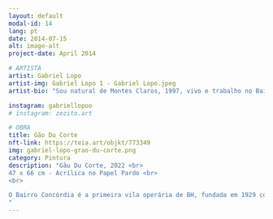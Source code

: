 ```yaml
---
layout: default
modal-id: 14
lang: pt
date: 2014-07-15
alt: image-alt
project-date: April 2014

# ARTISTA
artist: Gabriel Lopo
artist-img: Gabriel Lopo 1 - Gabriel Lopo.jpeg
artist-bio: "Sou natural de Montes Claros, 1997, vivo e trabalho no Bairro Concórdia, em Belo Horizonte. Criado em um berço miscigenado e evangélico, fui ativista de movimentos sociais por 8 anos. Estudo Jornalismo na UFMG. Em 2021, iniciei minha carreira nas artes. Trabalho com a pintura em suportes variados. Minha poética explora as tensões da mestiçagem, investigando a história da sua comunidade, na busca por uma representação digna e não-estereotipada dos sujeitos ditos subalternos. "

instagram: gabriellopoo
# instagram: zezito.art

# OBRA
title: Gão Du Corte
nft-link: https://teia.art/objkt/773349
img: gabriel-lopo-grao-du-corte.png
category: Pintura
description: "Gãu Du Corte, 2022 <br>
47 x 66 cm - Acrílica no Papel Pardo <br>
<br> 

O Bairro Concórdia é a primeira vila operária de BH, fundada em 1929 com ex-moradores da favela Barroca, que ficava onde hoje é o Barro Preto. o Concórdia preserva até hoje um perfil de moradores das classes mais populares e com forte presença negra. Ainda que próximo ao centro, o Concórdia é um subúrbio com forte expressão das culturas periféricas, populares e afro-brasileiras. A estética e o cuidado do cabelo estão nesse campo de expressões. Há poucos metros da minha casa tem o salão do Gão, chamado Gão du Corte. Nos principais comércios do bairro podemos encontrar banners de divulgação do salão. Um dos cortes tradicionais feitos pelo Gão é o disfarçado acompanhado de um desenho e um dos desenhos feitos por Gão é a aranha. Esse corte também é feito por muitas crianças. Além do corte, em BH, temos o funk “Tatuagem da Aranha” que é muito conhecido por vários jovens. A obra “Gão Du Corte” mobiliza esses referenciais para construir uma poética interna. Não há um entendimento certo para a obra, cada pessoa pode ter uma experiência individual, por outro lado esses referenciais podem ser um suporte interessante para essa experiência. 
" 
---
```


